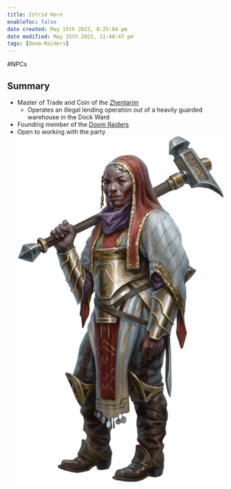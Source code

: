```yaml
---
title: Istrid Horn
enableToc: false
date created: May 15th 2023, 8:25:04 pm
date modified: May 15th 2023, 11:48:47 pm
tags: [Doom-Raiders]
---
```

#NPCs 
## Summary
- Master of Trade and Coin of the [Zhentarim](../Factions/Zhentarim.md)
	- Operates an illegal lending operation out of a heavily guarded warehouse in the Dock Ward
- Founding member of the [Doom Raiders](../Factions/Doom%20Raiders.md)
- Open to working with the party
![](../attachments/Pasted%20image%2020230515234842.png)
